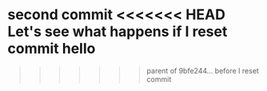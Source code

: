 second commit
<<<<<<< HEAD
Let's see what happens if I reset commit
hello
=======
>>>>>>> parent of 9bfe244... before I reset commit
